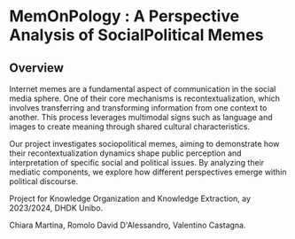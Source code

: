 # MemOnPology : A Perspective Analysis of SocialPolitical Memes

## Overview

Internet memes are a fundamental aspect of communication in the social media sphere. One of their core mechanisms is recontextualization, which involves transferring and transforming information from one context to another. This process leverages multimodal signs such as language and images to create meaning through shared cultural characteristics.

Our project investigates sociopolitical memes, aiming to demonstrate how their recontextualization dynamics shape public perception and interpretation of specific social and political issues. By analyzing their mediatic components, we explore how different perspectives emerge within political discourse.

Project for Knowledge Organization and Knowledge Extraction, ay 2023/2024, DHDK Unibo.

Chiara Martina, Romolo David D'Alessandro, Valentino Castagna.
